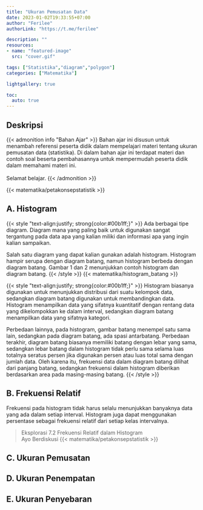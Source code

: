 ```yaml
---
title: "Ukuran Pemusatan Data"
date: 2023-01-02T19:33:55+07:00
author: "Ferilee"
authorLink: "https://t.me/ferilee"

description: ""
resources:
- name: "featured-image"
  src: "cover.gif"

tags: ["Statistika","diagram","polygon"]
categories: ["Matematika"]

lightgallery: true

toc:
  auto: true
---
```

## Deskripsi
{{< admonition info "Bahan Ajar" >}}
Bahan ajar ini disusun untuk menambah referensi peserta didik dalam mempelajari materi tentang ukuran pemusatan data (statistika). Di dalam bahan ajar ini terdapat materi dan contoh soal beserta pembahasannya untuk mempermudah peserta didik dalam memahami materi ini. \
\
Selamat belajar.
{{< /admonition >}}

{{< matematika/petakonsepstatistik >}}

## A. Histogram
{{< style "text-align:justify; strong{color:#00b1ff;}" >}}
Ada berbagai tipe diagram. Diagram mana yang paling baik untuk digunakan sangat tergantung pada data apa yang kalian miliki dan informasi apa yang ingin kalian sampaikan.

Salah satu diagram yang dapat kalian gunakan adalah histogram. Histogram hampir serupa dengan diagram batang, namun histogram berbeda dengan diagram batang. Gambar 1 dan 2 menunjukkan contoh histogram dan diagram batang.
{{< /style >}}
{{< matematika/histogram_batang >}}

{{< style "text-align:justify; strong{color:#00b1ff;}" >}}
Histogram biasanya digunakan untuk menunjukkan distribusi dari suatu kelompok data, sedangkan diagram batang digunakan untuk membandingkan data. Histogram menampilkan data yang sifatnya kuantitatif dengan rentang data yang dikelompokkan ke dalam interval, sedangkan diagram batang menampilkan data yang sifatnya kategori.

Perbedaan lainnya, pada histogram, gambar batang menempel satu sama lain, sedangkan pada diagram batang, ada spasi antarbatang. Perbedaan terakhir, diagram batang biasanya memiliki batang dengan lebar yang sama, sedangkan lebar batang dalam histogram tidak perlu sama selama luas totalnya seratus persen jika digunakan persen atau luas total sama dengan jumlah data. Oleh karena itu, frekuensi data dalam diagram batang dilihat dari panjang batang, sedangkan frekuensi dalam histogram diberikan berdasarkan area pada masing-masing batang.
{{< /style >}}

## B. Frekuensi Relatif
Frekuensi pada histogram tidak harus selalu menunjukkan banyaknya data yang ada dalam setiap interval. Histogram juga dapat menggunakan persentase sebagai frekuensi relatif dari setiap kelas intervalnya.

> Eksplorasi 7.2 Frekuensi Relatif dalam Histogram \
Ayo Berdiskusi
{{< matematika/petakonsepstatistik >}}

## C. Ukuran Pemusatan
## D. Ukuran Penempatan
## E. Ukuran Penyebaran

<!--

{{< style "text-align:justify; strong{color:#00b1ff;}" >}}{{< /style >}}

{{< admonition info "INFO" >}}
note, info, abstract, tip, success, question, warning, failure, danger, bug, example, quote
{{< /admonition >}}

{{< mermaid >}}
journey
    title My working day
    section Go to work
      Make tea: 5: Me
      Go upstairs: 3: Me
      Do work: 1: Me, Cat
    section Go home
      Go downstairs: 5: Me
      Sit down: 5: Me

{{< /mermaid >}}


{{< typeit >}}
This is a *paragraph* with **typing animation** based on [TypeIt](https://typeitjs.com/)...
{{< /typeit >}}


> **Fusion Drive** combines a hard drive with a flash storage (solid-state drive) and presents it as a single logical volume with the space of both drives combined.

$ c = \pm\sqrt{a^2 + b^2} $ and \\( f(x)=\int_{-\infty}^{\infty} \hat{f}(\xi) e^{2 \pi i \xi x} d \xi \\)

-->
